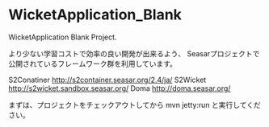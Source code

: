 WicketApplication_Blank
=======================

WicketApplication Blank Project.


より少ない学習コストで効率の良い開発が出来るよう、
Seasarプロジェクトで公開されているフレームワーク群を利用しています。

S2Conatiner  http://s2container.seasar.org/2.4/ja/
S2Wicket     http://s2wicket.sandbox.seasar.org/
Doma         http://doma.seasar.org/


まずは、プロジェクトをチェックアウトしてから mvn jetty:run と実行してください。
